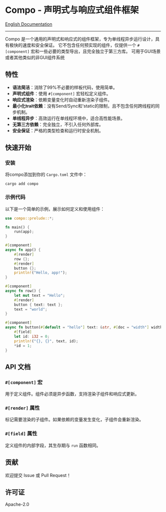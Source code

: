 # Compo - 声明式与响应式组件框架

[English Documentation](README.md)

---

Compo 是一个通用的声明式和响应式的组件框架，专为单线程异步运行设计，具有极快的速度和安全保证。
它不包含任何预实现的组件，仅提供一个 `#[component]` 宏和一些必要的类型导出，且完全独立于第三方库。
可用于GUI场景或者其他类似的非GUI组件系统

## 特性

- **语法简洁**：消除了99%不必要的样板代码，使用简单。
- **声明式组件**：使用 `#[component]` 宏轻松定义组件。
- **响应式渲染**：依赖变量变化时自动重新渲染子组件。
- **最小化trait依赖**：没有Send/Sync和'static的限制，且不包含任何跨线程的同步机制。
- **单线程异步**：高效运行在单线程环境中，适合高性能场景。
- **无第三方依赖**：完全独立，不引入任何外部库。
- **安全保证**：严格的类型检查和运行时安全机制。

## 快速开始

### 安装

将compo添加到你的 `Cargo.toml` 文件中：

```shell
cargo add compo
```

### 示例代码

以下是一个简单的示例，展示如何定义和使用组件：

```rust
use compo::prelude::*;

fn main() {
    run(app);
}

#[component]
async fn app() {
    #[render]
    row {};
    #[render]
    button {};
    println!("Hello, app!");
}

#[component]
async fn row() {
    let mut text = "Hello";
    #[render]
    button { text: text };
    text = "world";
}

#[component]
async fn button(#[default = "hello"] text: &str, #[doc = "width"] width: u32) {
    #[field]
    let id: i32 = 0;
    println!("{}, {}", text, id);
    *id = 1;
}
```

## API 文档

### `#[component]` 宏

用于定义组件。组件必须是异步函数，支持渲染子组件和响应式更新。

### `#[render]` 属性

标记需要渲染的子组件。如果依赖的变量发生变化，子组件会重新渲染。

### `#[field]` 属性

定义组件的内部字段，其生存期与 `run` 函数相同。

## 贡献

欢迎提交 Issue 或 Pull Request！

## 许可证

Apache-2.0